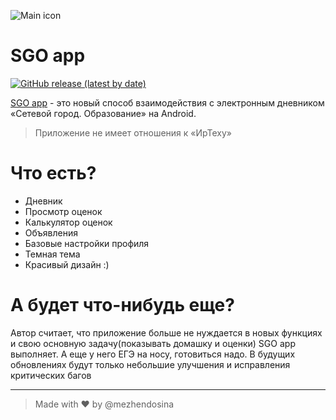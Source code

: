 ![Main icon](https://user-images.githubusercontent.com/80736171/200113626-8fb990eb-70fa-4bc6-97b7-3eead808e45e.svg)
# SGO app


[![GitHub release (latest by date)](https://img.shields.io/github/v/release/mezhendosina/che-zadali-app?style=for-the-badge)](https://github.com/mezhendosina/che-zadali-app/releases) 

[SGO app](https://sgoapp.ru/) - это новый способ взаимодействия с электронным дневником «Сетевой город. Образование» на Android.
> Приложение не имеет отношения к «ИрТеху»
# Что есть?
- Дневник
- Просмотр оценок
- Калькулятор оценок
- Объявления
- Базовые настройки профиля
- Темная тема
- Красивый дизайн :)

# А будет что-нибудь еще?
Автор считает, что приложение больше не нуждается в новых функциях и свою основную задачу(показывать домашку и оценки) SGO app выполняет. А еще у него ЕГЭ на носу, готовиться надо.
В будущих обновлениях будут только небольшие улучшения и исправления критических багов 

---
> Made with ❤️ by @mezhendosina
